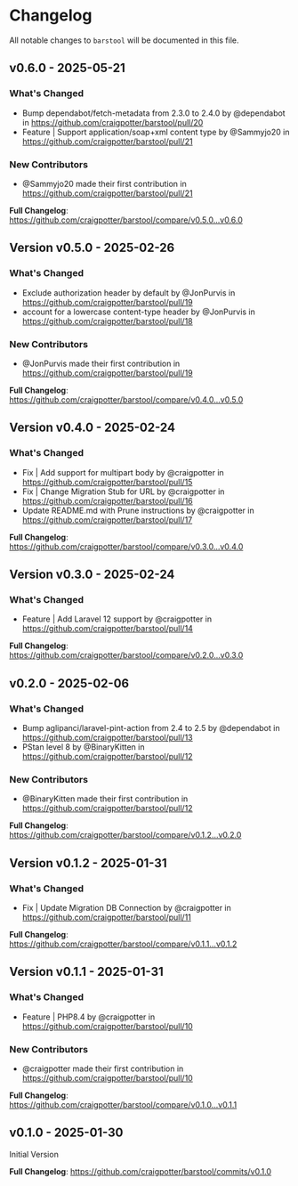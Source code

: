 # Changelog

All notable changes to `barstool` will be documented in this file.

## v0.6.0 - 2025-05-21

### What's Changed

* Bump dependabot/fetch-metadata from 2.3.0 to 2.4.0 by @dependabot in https://github.com/craigpotter/barstool/pull/20
* Feature | Support application/soap+xml content type by @Sammyjo20 in https://github.com/craigpotter/barstool/pull/21

### New Contributors

* @Sammyjo20 made their first contribution in https://github.com/craigpotter/barstool/pull/21

**Full Changelog**: https://github.com/craigpotter/barstool/compare/v0.5.0...v0.6.0

## Version v0.5.0 - 2025-02-26

### What's Changed

* Exclude authorization header by default by @JonPurvis in https://github.com/craigpotter/barstool/pull/19
* account for a lowercase content-type header by @JonPurvis in https://github.com/craigpotter/barstool/pull/18

### New Contributors

* @JonPurvis made their first contribution in https://github.com/craigpotter/barstool/pull/19

**Full Changelog**: https://github.com/craigpotter/barstool/compare/v0.4.0...v0.5.0

## Version v0.4.0 - 2025-02-24

### What's Changed

* Fix | Add support for multipart body by @craigpotter in https://github.com/craigpotter/barstool/pull/15
* Fix | Change Migration Stub for URL  by @craigpotter in https://github.com/craigpotter/barstool/pull/16
* Update README.md with Prune instructions  by @craigpotter in https://github.com/craigpotter/barstool/pull/17

**Full Changelog**: https://github.com/craigpotter/barstool/compare/v0.3.0...v0.4.0

## Version v0.3.0 - 2025-02-24

### What's Changed

* Feature | Add Laravel 12 support by @craigpotter in https://github.com/craigpotter/barstool/pull/14

**Full Changelog**: https://github.com/craigpotter/barstool/compare/v0.2.0...v0.3.0

## v0.2.0 - 2025-02-06

### What's Changed

* Bump aglipanci/laravel-pint-action from 2.4 to 2.5 by @dependabot in https://github.com/craigpotter/barstool/pull/13
* PStan level 8 by @BinaryKitten in https://github.com/craigpotter/barstool/pull/12

### New Contributors

* @BinaryKitten made their first contribution in https://github.com/craigpotter/barstool/pull/12

**Full Changelog**: https://github.com/craigpotter/barstool/compare/v0.1.2...v0.2.0

## Version v0.1.2 - 2025-01-31

### What's Changed

* Fix | Update Migration DB Connection by @craigpotter in https://github.com/craigpotter/barstool/pull/11

**Full Changelog**: https://github.com/craigpotter/barstool/compare/v0.1.1...v0.1.2

## Version v0.1.1 - 2025-01-31

### What's Changed

* Feature | PHP8.4 by @craigpotter in https://github.com/craigpotter/barstool/pull/10

### New Contributors

* @craigpotter made their first contribution in https://github.com/craigpotter/barstool/pull/10

**Full Changelog**: https://github.com/craigpotter/barstool/compare/v0.1.0...v0.1.1

## v0.1.0 - 2025-01-30

Initial Version

**Full Changelog**: https://github.com/craigpotter/barstool/commits/v0.1.0
